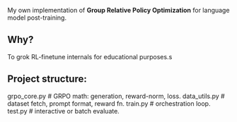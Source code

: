 My own implementation of **Group Relative Policy Optimization** for language model post-training.

## Why?
To grok RL-finetune internals for educational purposes.s

## Project structure:
grpo_core.py      # GRPO math: generation, reward-norm, loss.
data_utils.py     # dataset fetch, prompt format, reward fn.
train.py          # orchestration loop.
test.py           # interactive or batch evaluate.